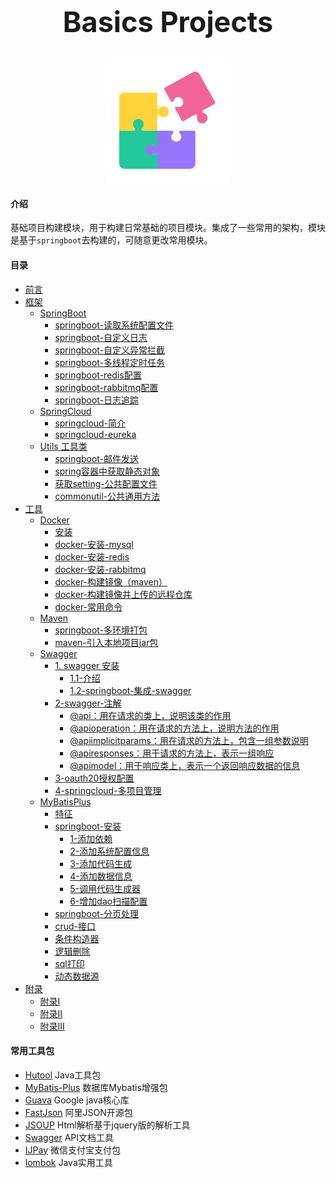<span id="top"></span>
<h1 align="center" style="font-size:45px">Basics Projects</h1>
<p align="center">
  <img src="./images/Business solutions .png"  class="no-zoom" />
</p>

#### 介绍

基础项目构建模块，用于构建日常基础的项目模块。集成了一些常用的架构，模块是基于`springboot`去构建的，可随意更改常用模块。<br>

#### 目录


- [前言](/top)
- [框架](/framework/springboot/springboot)
  - [SpringBoot](/framework/springboot/springboot)
    - [springboot-读取系统配置文件](/framework/springboot/springboot?id=springboot-读取系统配置文件)
    - [springboot-自定义日志](/framework/springboot/springboot?id=springboot-自定义日志)
    - [springboot-自定义异常拦截](/framework/springboot/springboot?id=springboot-自定义异常拦截)
    - [springboot-多线程定时任务](/framework/springboot/springboot?id=springboot-多线程定时任务)
    - [springboot-redis配置](/framework/springboot/springboot?id=springboot-redis配置)
    - [springboot-rabbitmq配置](/framework/springboot/springboot?id=springboot-rabbitmq配置)
    - [springboot-日志追踪](/framework/springboot/springboot?id=springboot-日志追踪)
  - [SpringCloud](/framework/springcloud/springcloud)
    - [springcloud-简介](/framework/springcloud/springcloud?id=springcloud-简介)
    - [springcloud-eureka](/framework/springcloud/springcloud?id=springcloud-eureka)
  - [Utils 工具类](/framework/util/util)
    - [springboot-邮件发送](/framework/util/util?id=springboot-邮件发送)
    - [spring容器中获取静态对象](/framework/util/util?id=spring容器中获取静态对象)
    - [获取setting-公共配置文件](/framework/util/util?id=获取setting-公共配置文件)
    - [commonutil-公共通用方法](/framework/util/util?id=commonutil-公共通用方法)
- [工具](/tools/docker/dockerMaven)
  - [Docker](/tools/docker/dockerMaven)
    - [安装](/tools/docker/dockerMaven?id=安装)
    - [docker-安装-mysql](/tools/docker/dockerMaven?id=docker-安装-mysql)
    - [docker-安装-redis](/tools/docker/dockerMaven?id=docker-安装-redis)
    - [docker-安装-rabbitmq](/tools/docker/dockerMaven?id=docker-安装-rabbitmq)
    - [docker-构建镜像（maven）](/tools/docker/dockerMaven?id=docker-构建镜像（maven）)
    - [docker-构建镜像并上传的远程仓库](/tools/docker/dockerMaven?id=docker-构建镜像并上传的远程仓库)
    - [docker-常用命令](/tools/docker/dockerMaven?id=docker-常用命令)
  - [Maven](/tools/maven/maven)
    - [springboot-多环境打包](/tools/maven/maven?id=springboot-多环境打包)
    - [maven-引入本地项目jar包](/tools/maven/maven?id=maven-引入本地项目jar包)
  - [Swagger](/tools/swagger/swagger)
    - [1. swagger 安装](/tools/swagger/swagger?id=_1-swagger-安装)
      - [1.1-介绍](/tools/swagger/swagger?id=_11-介绍)
      - [1.2-springboot-集成-swagger](/tools/swagger/swagger?id=_12-springboot-集成-swagger)
    - [2-swagger-注解](/tools/swagger/swagger?id=_2-swagger-注解)
      - [@api：用在请求的类上，说明该类的作用](/tools/swagger/swagger?id=api：用在请求的类上，说明该类的作用)
      - [@apioperation：用在请求的方法上，说明方法的作用](/tools/swagger/swagger?id=apioperation：用在请求的方法上，说明方法的作用)
      - [@apiimplicitparams：用在请求的方法上，包含一组参数说明](/tools/swagger/swagger?id=apiimplicitparams：用在请求的方法上，包含一组参数说明)
      - [@apiresponses：用于请求的方法上，表示一组响应](/tools/swagger/swagger?id=apiresponses：用于请求的方法上，表示一组响应)
      - [@apimodel：用于响应类上，表示一个返回响应数据的信息](/tools/swagger/swagger?id=apimodel：用于响应类上，表示一个返回响应数据的信息)
    - [3-oauth20授权配置](/tools/swagger/swagger?id=_3-oauth20授权配置)
    - [4-springcloud-多项目管理](/tools/swagger/swagger?id=_4-springcloud-多项目管理)
  - [MyBatisPlus](/tools/mybatisPlus/mybatisPlus)
    - [特征](/tools/mybatisPlus/mybatisPlus?id=特征)
    - [springboot-安装](/tools/mybatisPlus/mybatisPlus?id=springboot-安装)
      - [1-添加依赖](/tools/mybatisPlus/mybatisPlus?id=_1-添加依赖)
      - [2-添加系统配置信息](/tools/mybatisPlus/mybatisPlus?id=_2-添加系统配置信息)
      - [3-添加代码生成](/tools/mybatisPlus/mybatisPlus?id=_3-添加代码生成)
      - [4-添加数据信息](/tools/mybatisPlus/mybatisPlus?id=_4-添加数据信息)
      - [5-调用代码生成器](/tools/mybatisPlus/mybatisPlus?id=_5-调用代码生成器)
      - [6-增加dao扫描配置](/tools/mybatisPlus/mybatisPlus?id=_6-增加dao扫描配置)
    - [springboot-分页处理](/tools/mybatisPlus/mybatisPlus?id=springboot-分页处理)
    - [crud-接口](/tools/mybatisPlus/mybatisPlus?id=crud-接口)
    - [条件构造器](/tools/mybatisPlus/mybatisPlus?id=条件构造器)
    - [逻辑删除](/tools/mybatisPlus/mybatisPlus?id=逻辑删除)
    - [sql打印](/tools/mybatisPlus/mybatisPlus?id=sql打印)
    - [动态数据源](/tools/mybatisPlus/mybatisPlus?id=动态数据源)
- [附录](/appendix/appendix01)
  - [附录I](/appendix/appendix01)
  - [附录II](/appendix/appendix02)
  - [附录III](/appendix/appendix03)



#### 常用工具包

- [Hutool](https://www.hutool.club/docs/#/) Java工具包
- [MyBatis-Plus](https://mybatis.plus/) 数据库Mybatis增强包
- [Guava](https://www.yiibai.com/guava) Google java核心库
- [FastJson](https://github.com/valyala/fastjson) 阿里JSON开源包
- [JSOUP](https://jsoup.org/) Html解析基于jquery版的解析工具
- [Swagger](https://swagger.io/) API文档工具
- [IJPay](https://gitee.com/javen205/IJPay) 微信支付宝支付包
- [lombok](https://projectlombok.org/) Java实用工具
